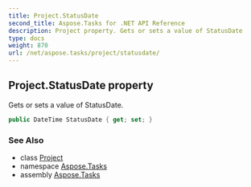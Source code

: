 ```yaml
---
title: Project.StatusDate
second_title: Aspose.Tasks for .NET API Reference
description: Project property. Gets or sets a value of StatusDate
type: docs
weight: 870
url: /net/aspose.tasks/project/statusdate/
---
```

## Project.StatusDate property

Gets or sets a value of StatusDate.

```csharp
public DateTime StatusDate { get; set; }
```

### See Also

* class [Project](../)
* namespace [Aspose.Tasks](../../project/)
* assembly [Aspose.Tasks](../../../)


